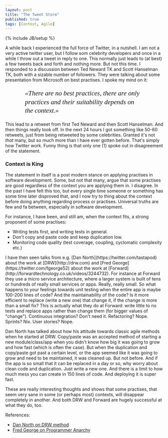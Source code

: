 ```yaml
---
layout: post
title: "The Tweet Storm"
published: true
tags: [Context, Agile]
---
```

{% include JB/setup %}

A while back I experienced the full force of Twitter, in a nutshell. I am not a very active twitter user, but I follow som celebrity developers and once in a while I throw out a tweet in reply to one. This normally just leads to (at best) a few tweets back and forth and nothing more. But not this time. I responded to a discussion between Ted Neward TK and Scott Hanselman TK, both with a sizable number of followers. They were talking about some presentation from Microsoft on best practises. I spoke my mind on it:

<p style="width: 75%; margin-left: auto; margin-right: auto;font-size: 150%; font-weight: normal; font-family: times, 'times new roman', serif; font-style: italic; line-height: 130%;">«There are no best practices, there are only practices and their suitability depends on the context.»</p>
 
This lead to a retweet from first Ted Neward and then Scott Hanselman. And then things really took off. In the next 24 hours I got something like 50-60 retweets, just from being retweeted by some celebrities. Granted it's not _that_ many, but so much more than I have ever gotten before. That's simply how Twitter work. Funny thing is that only one (1) spoke out in disagreement of the statement. 

### Context is King
The statement in itself is a post modern stance on applying practises in software development. Some, but not that many, argue that some practises are good regardless of the context you are applying them in. I disagree. In the past I have felt this too, but every single time someone or something has some time later disproved that, and I now try to thing about the context before doing anything regarding process or practises. Universal truths are few and fa between, especially in software development.

For instance, I have been, and still am, when the context fits, a strong proponent of some practises:

* Writing tests first, and writing tests in general.
* Don't copy and paste code and keep duplication low.
* Monitoring code quality (test coverage, coupling, cyclomatic complexity etc.)

<p></p>
I have then seen talks from e.g. [Dan North](https://twitter.com/tastapod) about the work at [DRW](http://drw.com) and [Fred George](https://twitter.com/fgeorge52) about the work at [Forward](http://forwardtechnology.co.uk/videos/3244732). For instance at Forward they use a micro service architecture, where a larger system is built of tens or hundreds of really small services or apps. Really, really small. So what happens to your feelings towards unit testing when the entire app is maybe 100-200 lines of code? And the maintainability of the code? Is it more efficient to replace (write a new one) that change it, if the change is more than a small fix? This is actually what they do at Forward: write little to no tests and replace apps rather than change them (for bigger values of "change"). Continuous integration? Don't need it. Refactoring? Nope. Sprints? Nix. User stories? Nope.

Dan North has talked about how his attitude towards classic agile methods when he started at DRW. Copy/paste was an accepted method of starting a new module/class/app when you didn't know how big it was going to grow and how fast (which is often the case). But when the duplication and copy/paste got past a certain level, or the app seemed like it was going to grow and need to be maintained, it was cleaned up. But not before. And if the app is so small that it can be replaced in a day or so, why worry about clean code and duplication. Just write a new one. And there is a limit to how much mess you can create in 150 lines of code. And deploying it is super fast.

These are really interesting thoughts and shows that some practises, that seem very sane in some (or perhaps most) contexts, will disappear completely in another. And both DRW and Forward are hugely successful at what they do, too.

References:

* [Dan North on DRW method]()
* [Fred George on Programmer Anarchy](http://forwardtechnology.co.uk/videos/32447325)



